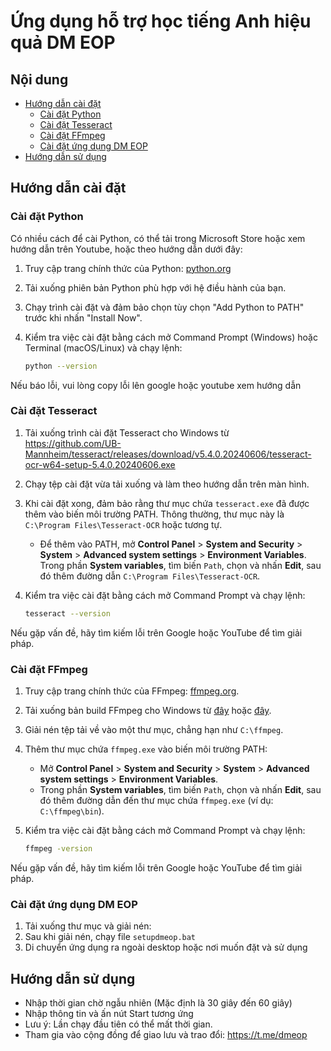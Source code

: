 # Ứng dụng hỗ trợ học tiếng Anh hiệu quả DM EOP

## Nội dung
- [Hướng dẫn cài đặt](#hướng-dẫn-cài-đặt)
  - [Cài đặt Python](#cài-đặt-python)
  - [Cài đặt Tesseract](#cài-đặt-tesseract)
  - [Cài đặt FFmpeg](#cài-đặt-ffmpeg)
  - [Cài đặt ứng dụng DM EOP](#cài-đặt-ứng-dụng-dm-eop)
- [Hướng dẫn sử dụng](#hướng-dẫn-sử-dụng)

## Hướng dẫn cài đặt

### Cài đặt Python
Có nhiều cách để cài Python, có thể tải trong Microsoft Store hoặc xem hướng dẫn trên Youtube, hoặc theo hướng dẫn dưới đây:
1. Truy cập trang chính thức của Python: [python.org](https://www.python.org/downloads/)
2. Tải xuống phiên bản Python phù hợp với hệ điều hành của bạn.
3. Chạy trình cài đặt và đảm bảo chọn tùy chọn "Add Python to PATH" trước khi nhấn "Install Now".
4. Kiểm tra việc cài đặt bằng cách mở Command Prompt (Windows) hoặc Terminal (macOS/Linux) và chạy lệnh:

   ```bash
   python --version
   ```
Nếu báo lỗi, vui lòng copy lỗi lên google hoặc youtube xem hướng dẫn

### Cài đặt Tesseract

1. Tải xuống trình cài đặt Tesseract cho Windows từ https://github.com/UB-Mannheim/tesseract/releases/download/v5.4.0.20240606/tesseract-ocr-w64-setup-5.4.0.20240606.exe
2. Chạy tệp cài đặt vừa tải xuống và làm theo hướng dẫn trên màn hình.
3. Khi cài đặt xong, đảm bảo rằng thư mục chứa `tesseract.exe` đã được thêm vào biến môi trường PATH. Thông thường, thư mục này là `C:\Program Files\Tesseract-OCR` hoặc tương tự.
   - Để thêm vào PATH, mở **Control Panel** > **System and Security** > **System** > **Advanced system settings** > **Environment Variables**. Trong phần **System variables**, tìm biến `Path`, chọn và nhấn **Edit**, sau đó thêm đường dẫn `C:\Program Files\Tesseract-OCR`.
4. Kiểm tra việc cài đặt bằng cách mở Command Prompt và chạy lệnh:

   ```bash
   tesseract --version
   ```
   
Nếu gặp vấn đề, hãy tìm kiếm lỗi trên Google hoặc YouTube để tìm giải pháp.


### Cài đặt FFmpeg

1. Truy cập trang chính thức của FFmpeg: [ffmpeg.org](https://ffmpeg.org/download.html).
2. Tải xuống bản build FFmpeg cho Windows từ [đây](https://www.gyan.dev/ffmpeg/builds/ffmpeg-release-full.7z) hoặc [đây](https://www.btbn.net/ffmpeg-builds/).
3. Giải nén tệp tải về vào một thư mục, chẳng hạn như `C:\ffmpeg`.
4. Thêm thư mục chứa `ffmpeg.exe` vào biến môi trường PATH:
   - Mở **Control Panel** > **System and Security** > **System** > **Advanced system settings** > **Environment Variables**.
   - Trong phần **System variables**, tìm biến `Path`, chọn và nhấn **Edit**, sau đó thêm đường dẫn đến thư mục chứa `ffmpeg.exe` (ví dụ: `C:\ffmpeg\bin`).
5. Kiểm tra việc cài đặt bằng cách mở Command Prompt và chạy lệnh:

   ```bash
   ffmpeg -version
   ```

Nếu gặp vấn đề, hãy tìm kiếm lỗi trên Google hoặc YouTube để tìm giải pháp.
  
### Cài đặt ứng dụng DM EOP

1. Tải xuống thư mục và giải nén:
2. Sau khi giải nén, chạy file `setupdmeop.bat`
3. Di chuyển ứng dụng ra ngoài desktop hoặc nơi muốn đặt và sử dụng

   
## Hướng dẫn sử dụng
- Nhập thời gian chờ ngẫu nhiên (Mặc định là 30 giây đến 60 giây)
- Nhập thông tin và ấn nút Start tương ứng
- Lưu ý: Lần chạy đầu tiên có thể mất thời gian.
- Tham gia vào cộng đồng để giao lưu và trao đổi: https://t.me/dmeop
